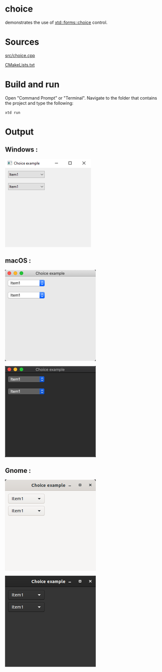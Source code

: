 # choice

demonstrates the use of [xtd::forms::choice](../../../src/xtd_forms/include/xtd/forms/choice.hpp) control.

# Sources

[src/choice.cpp](src/choice.cpp)

[CMakeLists.txt](CMakeLists.txt)

# Build and run

Open "Command Prompt" or "Terminal". Navigate to the folder that contains the project and type the following:

```shell
xtd run
```

# Output

## Windows :

![Screenshot](../../../docs/pictures/examples/choice_w.png)

## macOS :

![Screenshot](../../../docs/pictures/examples/choice_m.png)

![Screenshot](../../../docs/pictures/examples/choice_md.png)

## Gnome :

![Screenshot](../../../docs/pictures/examples/choice_g.png)

![Screenshot](../../../docs/pictures/examples/choice_gd.png)
